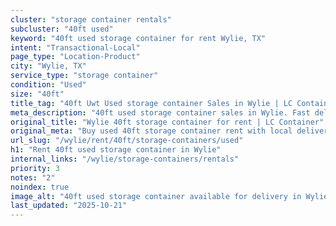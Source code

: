 ```yaml
---
cluster: "storage container rentals"
subcluster: "40ft used"
keyword: "40ft used storage container for rent Wylie, TX"
intent: "Transactional-Local"
page_type: "Location-Product"
city: "Wylie, TX"
service_type: "storage container"
condition: "Used"
size: "40ft"
title_tag: "40ft Uwt Used storage container Sales in Wylie | LC Container"
meta_description: "40ft used storage container sales in Wylie. Fast delivery, competitive pricing. Serving storage containers area. Quote ID: G40. Call (214) 524-4168 for your free quote today."
original_title: "Wylie 40ft storage container for rent | LC Container"
original_meta: "Buy used 40ft storage container rent with local delivery in Wylie, TX. LC Container — local Since 2003. Request a fast quote today."
url_slug: "/wylie/rent/40ft/storage-containers/used"
h1: "Rent 40ft used storage container in Wylie"
internal_links: "/wylie/storage-containers/rentals"
priority: 3
notes: "2"
noindex: true
image_alt: "40ft used storage container available for delivery in Wylie"
last_updated: "2025-10-21"
---
```


<!-- TODO: Add unique city/inventory copy, images, and internal links here. -->
